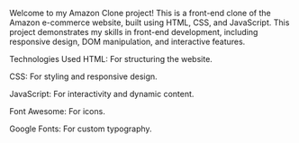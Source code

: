 Welcome to my Amazon Clone project! This is a front-end clone of the Amazon e-commerce website, built using HTML, CSS, and JavaScript. 
This project demonstrates my skills in front-end development, including responsive design, DOM manipulation, and interactive features.

Technologies Used
HTML: For structuring the website.

CSS: For styling and responsive design.

JavaScript: For interactivity and dynamic content.

Font Awesome: For icons.

Google Fonts: For custom typography.
